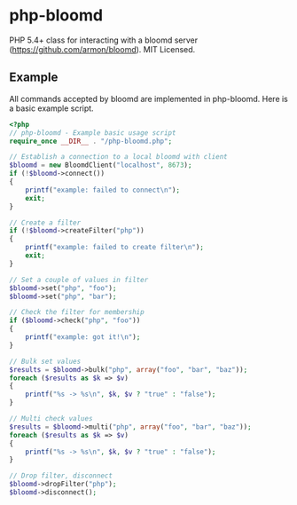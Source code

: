 php-bloomd
==========

PHP 5.4+ class for interacting with a bloomd server (https://github.com/armon/bloomd).  MIT Licensed.

Example
-------

All commands accepted by bloomd are implemented in php-bloomd.  Here is a basic example script.

```php
<?php
// php-bloomd - Example basic usage script
require_once __DIR__ . "/php-bloomd.php";

// Establish a connection to a local bloomd with client
$bloomd = new BloomdClient("localhost", 8673);
if (!$bloomd->connect())
{
	printf("example: failed to connect\n");
	exit;
}

// Create a filter
if (!$bloomd->createFilter("php"))
{
	printf("example: failed to create filter\n");
	exit;
}

// Set a couple of values in filter
$bloomd->set("php", "foo");
$bloomd->set("php", "bar");

// Check the filter for membership
if ($bloomd->check("php", "foo"))
{
	printf("example: got it!\n");
}

// Bulk set values
$results = $bloomd->bulk("php", array("foo", "bar", "baz"));
foreach ($results as $k => $v)
{
	printf("%s -> %s\n", $k, $v ? "true" : "false");
}

// Multi check values
$results = $bloomd->multi("php", array("foo", "bar", "baz"));
foreach ($results as $k => $v)
{
	printf("%s -> %s\n", $k, $v ? "true" : "false");
}

// Drop filter, disconnect
$bloomd->dropFilter("php");
$bloomd->disconnect();
```
